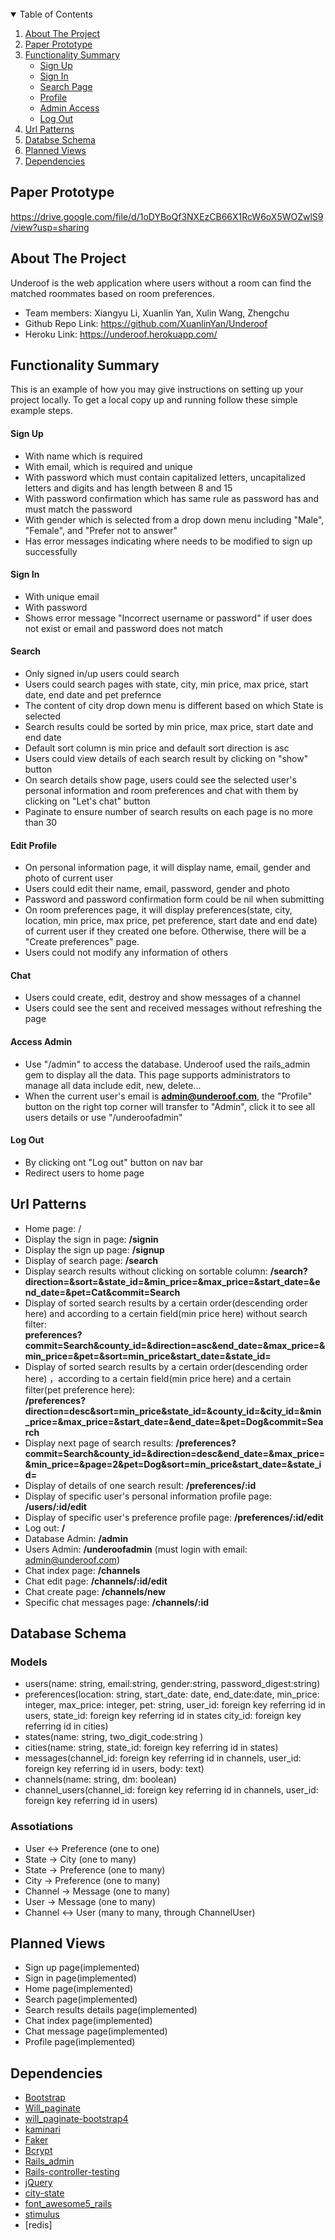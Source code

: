 <br />

<!-- TABLE OF CONTENTS -->

<details open="open">
  <summary>Table of Contents</summary>
  <ol>
    <li>
      <a href="#about-the-project">About The Project</a>
    </li>
    <li>
      <a href="#paper-prototype">Paper Prototype</a>
    </li>
    <li>
      <a href="#functionality-summary">Functionality Summary</a>
      <ul>
        <li><a href="#sign-up">Sign Up</a></li>
        <li><a href="#sign-in">Sign In</a></li>
        <li><a href="#search-page">Search Page</a></li>
        <li><a href="#profile">Profile</a></li>
        <li><a href="#admin-access">Admin Access</a></li>
        <li><a href="#log-out">Log Out</a></li>
      </ul>
    </li>
    <li><a href="#url-patterns">Url Patterns</a></li>
    <li><a href="#database-schema">Databse Schema</a></li>
    <li><a href="#planned-views">Planned Views</a></li>
    <li><a href="#dependencies">Dependencies</a></li>
  </ol>
</details>


## Paper Prototype
https://drive.google.com/file/d/1oDYBoQf3NXEzCB66X1RcW6oX5WOZwlS9/view?usp=sharing

<!-- ABOUT THE PROJECT -->
## About The Project

Underoof is the web application where users without a room can find the matched roommates based on room preferences. 

* Team members: Xiangyu Li, Xuanlin Yan, Xulin Wang, Zhengchu
* Github Repo Link: https://github.com/XuanlinYan/Underoof
* Heroku Link: https://underoof.herokuapp.com/



<!-- Functionality Summary -->
## Functionality Summary

This is an example of how you may give instructions on setting up your project locally.
To get a local copy up and running follow these simple example steps.

#### Sign Up
* With name which is required
* With email, which is required and unique
* With password which must contain capitalized letters, uncapitalized letters and digits and has length between 8 and 15
* With password confirmation which has same rule as password has and must match the password
* With gender which is selected from a drop down menu including "Male", "Female", and "Prefer not to answer"
* Has error messages indicating where needs to be modified to sign up successfully

#### Sign In
* With unique email
* With password
* Shows error message "Incorrect username or password" if user does not exist or email and password does not match

#### Search
* Only signed in/up users could search
* Users could search pages with state, city, min price, max price, start date, end date and pet prefernce
* The content of city drop down menu is different based on which State is selected
* Search results could be sorted by min price, max price, start date and end date
* Default sort column is min price and default sort direction is asc
* Users could view details of each search result by clicking on "show" button
* On search details show page, users could see the selected user's personal information and room preferences and chat with them by clicking on "Let's chat" button
* Paginate to ensure number of search results on each page is no more than 30


#### Edit Profile
* On personal information page, it will display name, email, gender and photo of current user
* Users could edit their name, email, password, gender and photo
* Password and password confirmation form could be nil when submitting
* On room preferences page, it will display preferences(state, city, location, min price, max price, pet preference, start date and end date) of current user if they created one before. Otherwise, there will be a "Create preferences" page.
* Users could not modify any information of others

#### Chat
* Users could create, edit, destroy and show messages of a channel
* Users could see the sent and received messages without refreshing the page

#### Access Admin
* Use "/admin" to access the database. Underoof used the rails_admin gem to display all the data. This page supports administrators to manage all data include  edit, new, delete...
* When the current user's email is **admin@underoof.com**, the "Profile" button on the right top corner will transfer to "Admin", click it to see all users details or use "/underoofadmin"

#### Log Out
* By clicking ont "Log out" button on nav bar
* Redirect users to home page



## Url Patterns
* Home page: /
* Display the sign in page: **/signin**
* Display the sign up page: **/signup**
* Display of search page: **/search**
* Display search results without clicking on sortable column: **/search?direction=&sort=&state_id=&min_price=&max_price=&start_date=&end_date=&pet=Cat&commit=Search**
* Display of sorted search results by a certain order(descending order here) and according to a certain field(min price here) without search filter:       
**preferences?commit=Search&county_id=&direction=asc&end_date=&max_price=&min_price=&pet=&sort=min_price&start_date=&state_id=**
* Display of sorted search results by a certain order(descending order here) ，according to a certain field(min price here) and a certain filter(pet preference here): </br>  **/preferences?direction=desc&sort=min_price&state_id=&county_id=&city_id=&min_price=&max_price=&start_date=&end_date=&pet=Dog&commit=Search**
* Display next page of search results: **/preferences?commit=Search&county_id=&direction=desc&end_date=&max_price=&min_price=&page=2&pet=Dog&sort=min_price&start_date=&state_id=**
* Display of details of one search result: **/preferences/:id**
* Display of specific user's personal information profile page: **/users/:id/edit**
* Display of specific user's preference profile page: **/preferences/:id/edit**
* Log out: **/**
* Database Admin: **/admin**
* Users Admin: **/underoofadmin** (must login with email: admin@underoof.com)
* Chat index page: **/channels**
* Chat edit page: **/channels/:id/edit**
* Chat create page: **/channels/new**
* Specific chat messages page: **/channels/:id**


## Database Schema
### Models
* users(name: string, email:string, gender:string, password_digest:string)
* preferences(location: string, start_date: date, end_date:date, min_price: integer, max_price: integer, pet: string, user_id: foreign key referring id in users, state_id: foreign key referring id in states city_id: foreign key referring id in cities)
* states(name: string, two_digit_code:string )
* cities(name: string, state_id: foreign key referring id in states)
* messages(channel_id: foreign key referring id in channels, user_id: foreign key referring id in users, body: text)
* channels(name: string, dm: boolean)
* channel_users(channel_id: foreign key referring id in channels, user_id: foreign key referring id in users)

### Assotiations
* User <-> Preference (one to one)
* State -> City (one to many)
* State -> Preference (one to many)
* City -> Preference (one to many)
* Channel -> Message (one to many)
* User -> Message (one to many)
* Channel <-> User (many to many, through ChannelUser)

## Planned Views
* Sign up page(implemented)
* Sign in page(implemented)
* Home page(implemented)
* Search page(implemented)
* Search results details page(implemented)
* Chat index page(implemented)
* Chat message page(implemented)
* Profile page(implemented)



## Dependencies
* [Bootstrap](https://getbootstrap.com)
* [Will_paginate](https://github.com/mislav/will_paginate)
* [will_paginate-bootstrap4](https://github.com/delef/will_paginate-bootstrap4)
* [kaminari](https://github.com/kaminari/kaminari)
* [Faker](https://github.com/faker-ruby/faker)
* [Bcrypt](https://github.com/bcrypt-ruby/bcrypt-ruby)
* [Rails_admin](https://github.com/sferik/rails_admin)
* [Rails-controller-testing](https://github.com/rails/rails-controller-testing)
* [jQuery](https://www.botreetechnologies.com/blog/introducing-jquery-in-rails-6-using-webpacker)
* [city-state](https://github.com/loureirorg/city-state)
* [font_awesome5_rails](https://github.com/tomkra/font_awesome5_rails)
* [stimulus](https://stimulus.hotwire.dev/handbook/origin)
* [redis]
